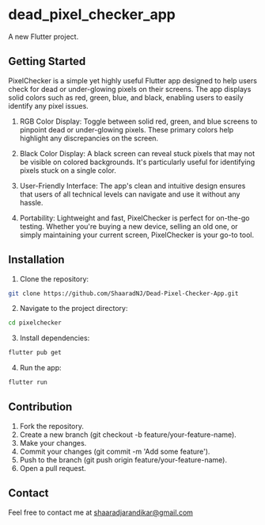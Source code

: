# dead_pixel_checker_app

A new Flutter project.

## Getting Started

PixelChecker is a simple yet highly useful Flutter app designed to help users check for dead or under-glowing pixels on their screens. The app displays solid colors such as red, green, blue, and black, enabling users to easily identify any pixel issues.

1) RGB Color Display: Toggle between solid red, green, and blue screens to pinpoint dead or under-glowing pixels. These primary colors help highlight any discrepancies on the screen.

2) Black Color Display: A black screen can reveal stuck pixels that may not be visible on colored backgrounds. It's particularly useful for identifying pixels stuck on a single color.

3) User-Friendly Interface: The app's clean and intuitive design ensures that users of all technical levels can navigate and use it without any hassle.

4) Portability: Lightweight and fast, PixelChecker is perfect for on-the-go testing. Whether you're buying a new device, selling an old one, or simply maintaining your current screen, PixelChecker is your go-to tool.


## Installation

1) Clone the repository:
```sh
git clone https://github.com/ShaaradNJ/Dead-Pixel-Checker-App.git
```

2) Navigate to the project directory:
```sh
cd pixelchecker
```

3) Install dependencies:
```sh
flutter pub get
```
4) Run the app:
```sh
flutter run
```
## Contribution

1) Fork the repository.
2) Create a new branch (git checkout -b feature/your-feature-name).
3) Make your changes.
4) Commit your changes (git commit -m 'Add some feature').
5) Push to the branch (git push origin feature/your-feature-name).
6) Open a pull request.

## Contact

Feel free to contact me at shaaradjarandikar@gmail.com



